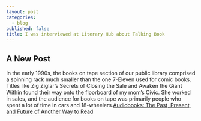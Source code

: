 ```yaml
---
layout: post
categories:
  - blog
published: false
title: I was interviewed at Literary Hub about Talking Book
---
```

## A New Post

In the early 1990s, the books on tape section of our public library comprised a spinning rack much smaller than the one 7-Eleven used for comic books. Titles like Zig Ziglar’s Secrets of Closing the Sale and Awaken the Giant Within found their way onto the floorboard of my mom’s Civic. She worked in sales, and the audience for books on tape was primarily people who spent a lot of time in cars and 18-wheelers.[Audiobooks: The Past, Present, and Future of Another Way to Read](https://lithub.com/audiobooks-the-past-present-and-future-of-another-way-to-read/)